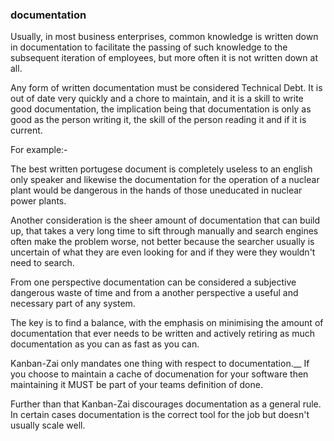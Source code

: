 
### documentation

Usually, in most business enterprises, common knowledge is written down in documentation to facilitate the passing of
such knowledge to the subsequent iteration of employees, but more often it is not written down at all.

Any form of written documentation must be considered Technical Debt.  It is out of date very quickly and a chore to 
maintain, and it is a skill to write good documentation, the implication being that documentation is only as good as
the person writing it, the skill of the person reading it and if it is current.  

For example:-
 
The best written portugese document is completely useless to an english only speaker and likewise the documentation 
for the operation of a nuclear plant would be dangerous in the hands of those uneducated in nuclear power plants.

Another consideration is the sheer amount of documentation that can build up, that takes a very long time to sift
through manually and search engines often make the problem worse, not better because the searcher usually is
uncertain of what they are even looking for and if they were they wouldn't need to search.

From one perspective documentation can be considered a subjective dangerous waste of time and from a another perspective 
a useful and necessary part of any system.

The key is to find a balance, with the emphasis on minimising the amount of documentation that ever needs to be written
and actively retiring as much documentation as you can as fast as you can.

Kanban-Zai only mandates one thing with respect to documentation.__  If you choose to maintain a cache of documenation
for your software then maintaining it MUST be part of your teams definition of done.

Further than that Kanban-Zai discourages documentation as a general rule.  In certain cases documentation is the 
correct tool for the job but doesn't usually scale well.
